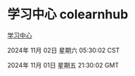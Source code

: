# 学习中心 colearnhub
[学习中心](http://219.139.197.74:56308/colearnhub/)

2024年 11月 02日 星期六 05:30:02 CST

2024年 11月 01日 星期五 21:30:02 GMT
